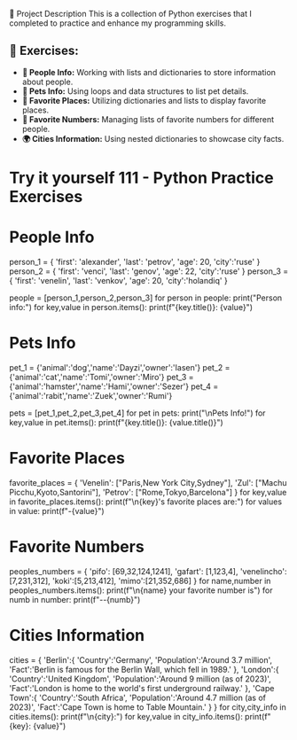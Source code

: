📌 Project Description
This is a collection of Python exercises that I completed to practice and enhance my programming skills.

## 📝 Exercises:
- **📂 People Info:** Working with lists and dictionaries to store information about people.
- **🐾 Pets Info:** Using loops and data structures to list pet details.
- **📍 Favorite Places:** Utilizing dictionaries and lists to display favorite places.
- **🔢 Favorite Numbers:** Managing lists of favorite numbers for different people.
- **🌍 Cities Information:** Using nested dictionaries to showcase city facts.

# Try it yourself 111 - Python Practice Exercises

# People Info
person_1 = {
    'first': 'alexander',
    'last': 'petrov',
    'age': 20,
    'city':'ruse'
}
person_2 = {
    'first': 'venci',
    'last': 'genov',
    'age': 22,
    'city':'ruse'
}
person_3 = {
    'first': 'venelin',
    'last': 'venkov',
    'age': 20,
    'city':'holandiq'
}

people = [person_1,person_2,person_3]
for person in people:
    print("Person info:")
    for key,value in person.items():
        print(f"{key.title()}: {value}")

# Pets Info
pet_1 = {'animal':'dog','name':'Dayzi','owner':'Iasen'}
pet_2 = {'animal':'cat','name':'Tomi','owner':'Miro'}
pet_3 = {'animal':'hamster','name':'Hami','owner':'Sezer'}
pet_4 = {'animal':'rabit','name':'Zuek','owner':'Rumi'}

pets = [pet_1,pet_2,pet_3,pet_4]
for pet in pets:
    print("\nPets Info!")
    for key,value in pet.items():
        print(f"{key.title()}: {value.title()}")

# Favorite Places
favorite_places = {
    'Venelin': ["Paris,New York City,Sydney"],
    'Zul': ["Machu Picchu,Kyoto,Santorini"],
    'Petrov': ["Rome,Tokyo,Barcelona"]
}
for key,value in favorite_places.items():
    print(f"\n{key}'s favorite places are:")
    for values in value:
        print(f"-{value}")

# Favorite Numbers
peoples_numbers = {
    'pifo': [69,32,124,1241],
    'gafart': [1,123,4],
    'venelincho':[7,231,312],
    'koki':[5,213,412],
    'mimo':[21,352,686]
}
for name,number in peoples_numbers.items():
    print(f"\n{name} your favorite number is")
    for numb in number:
        print(f"--{numb}")

# Cities Information
cities = {
    'Berlin':{
        'Country':'Germany',
        'Population':'Around 3.7 million',
        'Fact':'Berlin is famous for the Berlin Wall, which fell in 1989.'
    },
    'London':{
        'Country':'United Kingdom',
        'Population':'Around 9 million (as of 2023)',
        'Fact':'London is home to the world\'s first underground railway.'
    },
    'Cape Town':{
        'Country':'South Africa',
        'Population':'Around 4.7 million (as of 2023)',
        'Fact':'Cape Town is home to Table Mountain.'
    }
}
for city,city_info in cities.items():
    print(f"\n{city}:")
    for key,value in city_info.items():
        print(f"{key}: {value}")

